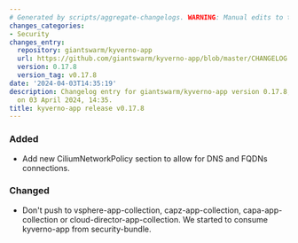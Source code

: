 ```yaml
---
# Generated by scripts/aggregate-changelogs. WARNING: Manual edits to this files will be overwritten.
changes_categories:
- Security
changes_entry:
  repository: giantswarm/kyverno-app
  url: https://github.com/giantswarm/kyverno-app/blob/master/CHANGELOG.md#0178---2024-04-03
  version: 0.17.8
  version_tag: v0.17.8
date: '2024-04-03T14:35:19'
description: Changelog entry for giantswarm/kyverno-app version 0.17.8, published
  on 03 April 2024, 14:35.
title: kyverno-app release v0.17.8
---
```


### Added
- Add new CiliumNetworkPolicy section to allow for DNS and FQDNs connections.
### Changed
- Don't push to vsphere-app-collection, capz-app-collection, capa-app-collection or cloud-director-app-collection. We started to consume kyverno-app from security-bundle.
